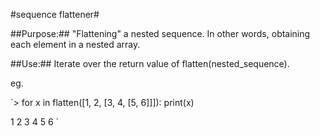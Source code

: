 #sequence flattener#

##Purpose:##
"Flattening" a nested sequence. In other words, obtaining each element in a nested array.

##Use:##
Iterate over the return value of flatten(nested_sequence).

eg.

`> for x in flatten([1, 2, [3, 4, [5, 6]]]):
    print(x)

1
2
3
4
5
6
`
